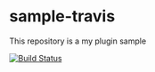 # sample-travis
This repository is a my plugin sample

[![Build Status](https://travis-ci.org/mignonstyle/my-plugin.svg?branch=master)](https://travis-ci.org/mignonstyle/my-plugin)
